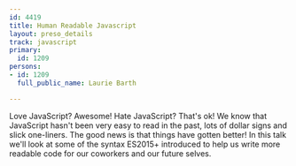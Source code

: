 ```yaml
---
id: 4419
title: Human Readable Javascript
layout: preso_details
track: javascript
primary:
  id: 1209
persons:
- id: 1209
  full_public_name: Laurie Barth

---
```

Love JavaScript? Awesome! Hate JavaScript? That's ok! We know that JavaScript hasn't been very easy to read in the past, lots of dollar signs and slick one-liners. 
The good news is that things have gotten better! In this talk we'll look at some of the syntax ES2015+ introduced to help us write more readable code for our coworkers and our future selves.